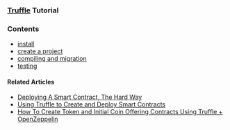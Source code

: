 ### [Truffle](http://truffleframework.com/) Tutorial

### Contents
- [install](./docs/1-install.md)
- [create a project](./docs/2-create-a-project.md)
- [compiling and migration](./docs/3-compiling-and-migration.md)
- [testing](./docs/3-testing.md)


#### Related Articles
- [Deploying A Smart Contract, The Hard Way](https://medium.com/@gus_tavo_guim/deploying-a-smart-contract-the-hard-way-8aae778d4f2a)
- [Using Truffle to Create and Deploy Smart Contracts
](https://medium.com/@gus_tavo_guim/using-truffle-to-create-and-deploy-smart-contracts-95d65df626a2)
- [How To Create Token and Initial Coin Offering Contracts Using Truffle + OpenZeppelin
](https://blog.zeppelin.solutions/how-to-create-token-and-initial-coin-offering-contracts-using-truffle-openzeppelin-1b7a5dae99b6)
